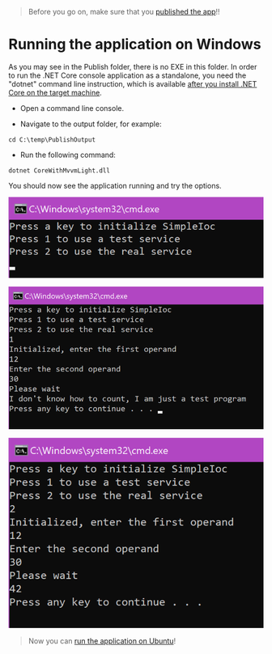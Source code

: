> Before you go on, make sure that you [published the app](./Publish.md)!!

# Running the application on Windows

As you may see in the Publish folder, there is no EXE in this folder. In order to run the .NET Core console application as a standalone, you need the "dotnet" command line instruction, which is available [after you install .NET Core on the target machine](http://gslb.ch/a151a).

- Open a command line console.

- Navigate to the output folder, for example:

```
cd C:\temp\PublishOutput
```

- Run the following command:

```
dotnet CoreWithMvvmLight.dll
```

You should now see the application running and try the options.

![Console application](./Img/2018-04-03_14-27-39.png)

![Console application with test service](./Img/2018-04-03_14-28-49.png)

![Console application with real service](./Img/2018-04-03_14-30-41.png)

> Now you can [run the application on Ubuntu](./RunningUbuntu.md)!
